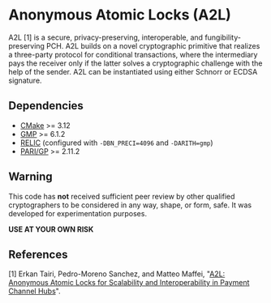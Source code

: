 #  Anonymous Atomic Locks (A2L)

A2L [1] is a secure, privacy-preserving, interoperable, and fungibility-preserving PCH. A2L builds on a novel cryptographic primitive 
that realizes a three-party protocol for conditional transactions, where the intermediary pays the receiver only if the latter solves a cryptographic 
challenge with the help of the sender. A2L can be instantiated using either Schnorr or ECDSA signature.

## Dependencies

* [CMake](https://cmake.org/download/) >= 3.12
* [GMP](https://gmplib.org/) >= 6.1.2
* [RELIC](https://github.com/relic-toolkit/relic) (configured with `-DBN_PRECI=4096` and `-DARITH=gmp`)
* [PARI/GP](https://pari.math.u-bordeaux.fr/) >= 2.11.2

## Warning

This code has **not** received sufficient peer review by other qualified cryptographers to be considered in any way, shape, or form, safe. 
It was developed for experimentation purposes.

**USE AT YOUR OWN RISK**

## References

[1] Erkan Tairi, Pedro-Moreno Sanchez, and Matteo Maffei, "[A2L: Anonymous Atomic Locks for Scalability and Interoperability in Payment Channel Hubs](https://eprint.iacr.org/2019/589)".
